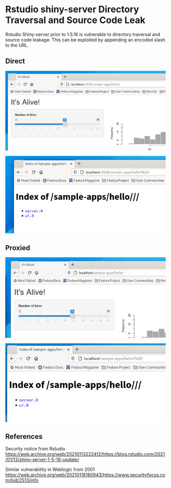 # Rstudio shiny-server Directory Traversal and Source Code Leak

Rstudio Shiny-server prior to 1.5.16 is vulnerable to directory traversal and source code leakage. This can be exploited by appending an encoded slash to the URL. 



## Direct

![](direct1.png)

![](direct2.png)

## Proxied

![](proxy1.png)

![](proxy2.png)

## References

Security notice from Rstudio https://web.archive.org/web/20210113222412/https://blog.rstudio.com/2021/01/13/shiny-server-1-5-16-update/

Similar vulnerability in Weblogic from 2001 https://web.archive.org/web/20210118180943/https://www.securityfocus.com/bid/2513/info
